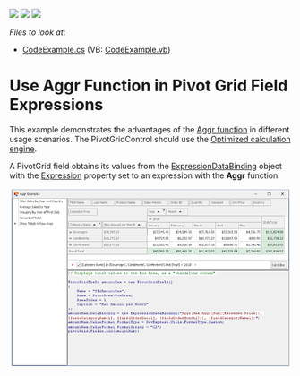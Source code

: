<!-- default badges list -->
![](https://img.shields.io/endpoint?url=https://codecentral.devexpress.com/api/v1/VersionRange/220214828/19.2.3%2B)
[![](https://img.shields.io/badge/Open_in_DevExpress_Support_Center-FF7200?style=flat-square&logo=DevExpress&logoColor=white)](https://supportcenter.devexpress.com/ticket/details/T830923)
[![](https://img.shields.io/badge/📖_How_to_use_DevExpress_Examples-e9f6fc?style=flat-square)](https://docs.devexpress.com/GeneralInformation/403183)
<!-- default badges end -->
<!-- default file list -->
*Files to look at*:
* [CodeExample.cs](./CS/Pivot-Aggr-Examples/CodeFiles/CodeExample.cs) (VB: [CodeExample.vb](./VB/Pivot-Aggr-Examples/CodeFiles/CodeExample.vb))
<!-- default file list end -->

# Use Aggr Function in Pivot Grid Field Expressions

This example demonstrates the advantages of the [Aggr function](https://docs.devexpress.com/CoreLibraries/401198) in different usage scenarios. The PivotGridControl should use the [Optimized calculation engine](https://docs.devexpress.com/CoreLibraries/401367).

A PivotGrid field obtains its values from the [ExpressionDataBinding](https://docs.devexpress.com/WindowsForms/DevExpress.XtraPivotGrid.ExpressionDataBinding) object with the [Expression](https://docs.devexpress.com/CoreLibraries/DevExpress.PivotGrid.DataBinding.ExpressionBindingBase.Expression) property set to an expression with the **Aggr** function.

![](/images/screenshot.png)
